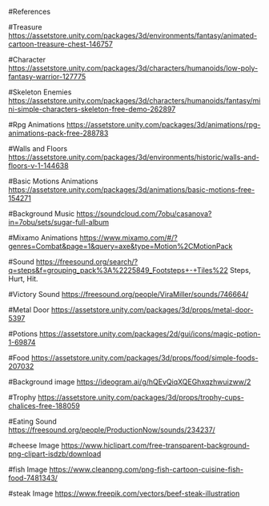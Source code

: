 #References

#Treasure https://assetstore.unity.com/packages/3d/environments/fantasy/animated-cartoon-treasure-chest-146757

#Character https://assetstore.unity.com/packages/3d/characters/humanoids/low-poly-fantasy-warrior-127775

#Skeleton Enemies https://assetstore.unity.com/packages/3d/characters/humanoids/fantasy/mini-simple-characters-skeleton-free-demo-262897

#Rpg Animations 
https://assetstore.unity.com/packages/3d/animations/rpg-animations-pack-free-288783

#Walls and Floors https://assetstore.unity.com/packages/3d/environments/historic/walls-and-floors-v-1-144638

#Basic Motions Animations https://assetstore.unity.com/packages/3d/animations/basic-motions-free-154271

#Background Music https://soundcloud.com/7obu/casanova?in=7obu/sets/sugar-full-album

#Mixamo Animations https://www.mixamo.com/#/?genres=Combat&page=1&query=axe&type=Motion%2CMotionPack

#Sound https://freesound.org/search/?q=steps&f=grouping_pack%3A%2225849_Footsteps+-+Tiles%22
Steps, Hurt, Hit.

#Victory Sound
https://freesound.org/people/ViraMiller/sounds/746664/

#Metal Door
https://assetstore.unity.com/packages/3d/props/metal-door-5397

#Potions
https://assetstore.unity.com/packages/2d/gui/icons/magic-potion-1-69874

#Food https://assetstore.unity.com/packages/3d/props/food/simple-foods-207032

#Background image https://ideogram.ai/g/hQEvQiqXQEGhxqzhwuizww/2

#Trophy https://assetstore.unity.com/packages/3d/props/trophy-cups-chalices-free-188059

#Eating Sound https://freesound.org/people/ProductionNow/sounds/234237/

#cheese Image https://www.hiclipart.com/free-transparent-background-png-clipart-isdzb/download

#fish Image
https://www.cleanpng.com/png-fish-cartoon-cuisine-fish-food-7481343/

#steak Image
https://www.freepik.com/vectors/beef-steak-illustration